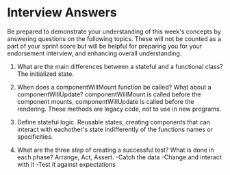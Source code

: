 # Interview Answers
Be prepared to demonstrate your understanding of this week's concepts by answering questions on the following topics. These will not be counted as a part of your sprint score but will be helpful for preparing you for your endorsement interview, and enhancing overall understanding.

1. What are the main differences between a stateful and a functional class?
The initialized state.

2. When does a componentWillMount function be called? What about a componentWillUpdate?
componentWillMount is called before the component mounts, componentWillUpdate is called before the rendering. These methods are legacy code, not to use in new programs.

3. Define stateful logic.
Reusable states, creating components that can interact with eachother's state indifferently of the functions names or specificities.

4. What are the three step of creating a successful test? What is done in each phase?
Arrange, Act, Assert.
-Catch the data
-Change and interact with it
-Test it against expectations